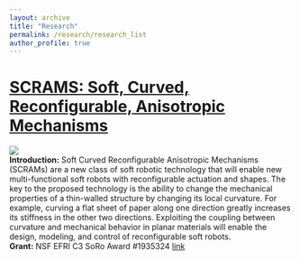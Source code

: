 ```yaml
---
layout: archive
title: "Research"
permalink: /research/research_list
author_profile: true
---
```


# [SCRAMS: Soft, Curved, Reconfigurable, Anisotropic Mechanisms](/research/SCRAM)

![](/files/research/SCRAM_intro.png)\
**Introduction:** Soft Curved Reconfigurable Anisotropic Mechanisms (SCRAMs) are a new class of soft robotic technology that will enable new multi-functional soft robots with reconfigurable actuation and shapes. The key to the proposed technology is the ability to change the mechanical properties of a thin-walled structure by changing its local curvature. For example, curving a flat sheet of paper along one direction greatly increases its stiffness in the other two directions. Exploiting the coupling between curvature and mechanical behavior in planar materials will enable the design, modeling, and control of reconfigurable soft robots.\
**Grant:** NSF EFRI C3 SoRo Award #1935324 [link](https://www.nsf.gov/awardsearch/showAward?AWD_ID=1935324)